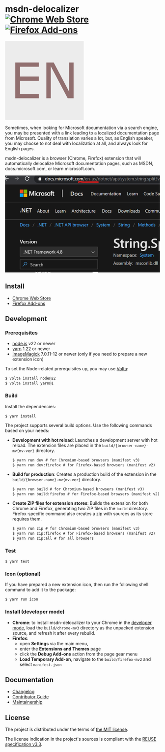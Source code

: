 <!--
SPDX-FileCopyrightText: 2024-2025 Friedrich von Never <friedrich@fornever.me>

SPDX-License-Identifier: MIT
-->

msdn-delocalizer [![Chrome Web Store][badge-chrome-web-store]][chrome-web-store] [![Firefox Add-ons][badge-firefox-add-ons]][firefox-add-ons]
================
![Extension icon][icon]

Sometimes, when looking for Microsoft documentation via a search engine, you
may be presented with a link leading to a localized documentation page from
Microsoft. Quality of translation varies a lot, but, as English speaker, you
may choose to not deal with localization at all, and always look for English
pages.

msdn-delocalizer is a browser (Chrome, Firefox) extension that will automatically delocalize Microsoft documentation pages, such as MSDN, docs.microsoft.com, or learn.microsoft.com.

![Screenshot required by Chrome Web Store][screenshot]

Install
-------

- [Chrome Web Store][chrome-web-store]
- [Firefox Add-ons][firefox-add-ons]

Development
-----------
### Prerequisites

- [node.js][] v22 or newer
- [yarn][] 1.22 or newer
- [ImageMagick][imagemagick] 7.0.11-12 or newer (only if you need to prepare a new extension icon)

To set the Node-related prerequisites up, you may use [Volta][volta]:

```console
$ volta install node@22
$ volta install yarn@1
```

### Build

Install the dependencies:

```console
$ yarn install
```

The project supports several build options. Use the following commands based on your needs:

- **Development with hot reload**:
Launches a development server with hot reload. The extension files are placed in the `build/{browser-name}-mv{mv-ver}` directory.
    ```console
    $ yarn run dev # for Chromium-based browsers (manifest v3)
    $ yarn run dev:firefox # for Firefox-based browsers (manifest v2)
    ```

- **Build for production**:
Creates a production build of the extension in the `build/{browser-name}-mv{mv-ver}` directory.
  ```console
  $ yarn run build # for Chromium-based browsers (manifest v3)
  $ yarn run build:firefox # for Firefox-based browsers (manifest v2)
  ```

- **Create ZIP files for extension stores**:
Builds the extension for both Chrome and Firefox, generating two ZIP files in the `build` directory. Firefox-specific command also creates a zip with sources as its store requires them.
  ```console
  $ yarn run zip # for Chromium-based browsers (manifest v3)
  $ yarn run zip:firefox # for Firefox-based browsers (manifest v2)
  $ yarn run zip:all # for all browsers
  ```

### Test

```console
$ yarn test
```

### Icon (optional)

If you have prepared a new extension icon, then run the following shell command to add it to the package:

```console
$ yarn run icon
```

### Install (developer mode)

- **Chrome**: to install msdn-delocalizer to your Chrome in the [developer mode][chrome-dev-mode], load the `build/chrome-mv3` directory as the unpacked extension source, and refresh it after every rebuild.
- **Firefox**:
  - open **Settings** via the main menu,
  - enter the **Extensions and Themes** page
  - click the **Debug Add-ons** action from the page gear menu
  - **Load Temporary Add-on**, navigate to the `build/firefox-mv2` and select `manifest.json`

Documentation
-------------

- [Changelog][changelog]
- [Contributor Guide][docs.contributing]
- [Maintainership][maintainership]

License
-------
The project is distributed under the terms of [the MIT license][docs.license].

The license indication in the project's sources is compliant with the [REUSE specification v3.3][reuse.spec].

[badge-chrome-web-store]: https://img.shields.io/chrome-web-store/v/oakieneemalliefelmegebjjagnjgpbm
[badge-firefox-add-ons]: https://img.shields.io/amo/v/msdn-delocalizer
[changelog]: ./CHANGELOG.md
[chrome-dev-mode]: https://developer.chrome.com/docs/extensions/get-started/tutorial/hello-world#load-unpacked
[chrome-web-store]: https://chrome.google.com/webstore/detail/msdn-delocalizer/oakieneemalliefelmegebjjagnjgpbm
[docs.contributing]: CONTRIBUTING.md
[docs.license]: ./LICENSE.txt
[firefox-add-ons]: https://addons.mozilla.org/en-US/firefox/addon/msdn-delocalizer/
[icon]: ./src/icon.svg
[imagemagick]: https://imagemagick.org/
[maintainership]: ./MAINTAINERSHIP.md
[node.js]: https://nodejs.org/en
[reuse.spec]: https://reuse.software/spec-3.3/
[screenshot]: docs/screenshot.png
[volta]: https://volta.sh/
[yarn]: https://classic.yarnpkg.com/

